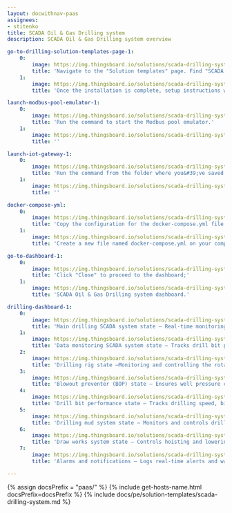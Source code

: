 ```yaml
---
layout: docwithnav-paas
assignees:
- stitenko
title: SCADA Oil & Gas Drilling system
description: SCADA Oil & Gas Drilling system overview

go-to-drilling-solution-templates-page-1:
    0:
        image: https://img.thingsboard.io/solutions/scada-drilling-system/go-to-drilling-solution-templates-page-1-pe.png
        title: 'Navigate to the "Solution templates" page. Find "SCADA Oil & Gas Drilling system" and click "Install" to begin the installation process;'
    1:
        image: https://img.thingsboard.io/solutions/scada-drilling-system/drilling-solution-instruction-1-pe.png
        title: 'Once the installation is complete, setup instructions will be displayed.'

launch-modbus-pool-emulator-1:
    0:
        image: https://img.thingsboard.io/solutions/scada-drilling-system/drilling-launch-modbus-emulator-1-pe.png
        title: 'Run the command to start the Modbus pool emulator.'
    1:
        image: https://img.thingsboard.io/solutions/scada-drilling-system/drilling-launch-modbus-emulator-2-pe.png
        title: ''

launch-iot-gateway-1:
    0:
        image: https://img.thingsboard.io/solutions/scada-drilling-system/drilling-launch-iot-gateway-1-pe.png
        title: 'Run the command from the folder where you&#39;ve saved the docker-compose.yml file to run the IoT Gateway:'
    1:
        image: https://img.thingsboard.io/solutions/scada-drilling-system/drilling-launch-iot-gateway-2-pe.png
        title: ''

docker-compose-yml:
    0:
        image: https://img.thingsboard.io/solutions/scada-drilling-system/drilling-solution-instruction-2-pe.png
        title: 'Copy the configuration for the docker-compose.yml file from the instructions;'
    1:
        image: https://img.thingsboard.io/solutions/scada-drilling-system/drilling-docker-compose-yml.png
        title: 'Create a new file named docker-compose.yml on your computer, paste the copied configuration into it, and save the file.'

go-to-dashboard-1:
    0:
        image: https://img.thingsboard.io/solutions/scada-drilling-system/go-to-drilling-dashboard-1-pe.png
        title: 'Click "Close" to proceed to the dashboard;'
    1:
        image: https://img.thingsboard.io/solutions/scada-drilling-system/go-to-drilling-dashboard-2-pe.png
        title: 'SCADA Oil & Gas Drilling system dashboard.'

drilling-dashboard-1:
    0:
        image: https://img.thingsboard.io/solutions/scada-drilling-system/drilling-dashboard-1-pe.png
        title: 'Main drilling SCADA system state – Real-time monitoring of drilling parameters (speed, depth, tension, flow rate) with control over pumps, rotors, and preventers.'
    1:
        image: https://img.thingsboard.io/solutions/scada-drilling-system/drilling-dashboard-2-pe.png
        title: 'Data monitoring SCADA system state – Tracks drill bit position, well pressure, mud flow, mechanical tension, drilling performance, equipment status, and environmental conditions while analyzing temperature, vibration, and gas levels to prevent failures.'
    2:
        image: https://img.thingsboard.io/solutions/scada-drilling-system/drilling-dashboard-3-pe.png
        title: 'Drilling rig state –Monitoring and controlling the rotational speed, hoisting speed, and drilling rig pressure, with real-time load analysis and drilling progress tracking.'
    3:
        image: https://img.thingsboard.io/solutions/scada-drilling-system/drilling-dashboard-4-pe.png
        title: 'Blowout preventer (BOP) state – Ensures well pressure control, monitors leaks, mud temperature, and gas levels, with real-time pressure trend analysis.'
    4:
        image: https://img.thingsboard.io/solutions/scada-drilling-system/drilling-dashboard-5-pe.png
        title: 'Drill bit performance state – Tracks drilling speed, bit position, vibration, and temperature to optimize penetration rate and efficiency.'
    5:
        image: https://img.thingsboard.io/solutions/scada-drilling-system/drilling-dashboard-6-pe.png
        title: 'Drilling mud system state – Monitors and controls drilling fluid properties, ensuring proper lubrication, cooling, and circulation.'
    6:
        image: https://img.thingsboard.io/solutions/scada-drilling-system/drilling-dashboard-7-pe.png
        title: 'Draw works system state – Controls hoisting and lowering of the drill string, adjusting speed, direction, and tension while tracking vibrations and position.'
    7:
        image: https://img.thingsboard.io/solutions/scada-drilling-system/drilling-dashboard-8-pe.png
        title: 'Alarms and notifications – Logs real-time alerts and warnings for quick response to failures, abnormal pressure, or unexpected temperature.'

---
```


{% assign docsPrefix = "paas/" %}
{% include get-hosts-name.html docsPrefix=docsPrefix %}
{% include docs/pe/solution-templates/scada-drilling-system.md %}